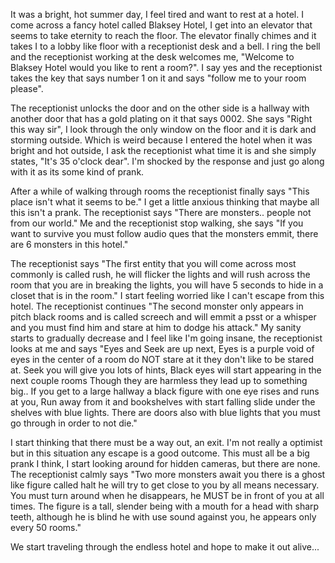 It was a bright, hot summer day, I feel tired and want to rest at a hotel. I come across a fancy hotel called Blaksey Hotel, I get into an elevator that seems to take eternity to reach the floor. The elevator finally chimes and it takes I to a lobby like floor with a receptionist desk and a bell. I ring the bell and the receptionist working at the desk welcomes me, "Welcome to Blaksey Hotel would you like to rent a room?". I say yes and the receptionist takes the key that says number 1 on it and says "follow me to your room please".

The receptionist unlocks the door and on the other side is a hallway with another door that has a gold plating on it that says 0002. She says "Right this way sir", I look through the only window on the floor and it is dark and storming outside. Which is weird because I entered the hotel when it was bright and hot outside, I ask the receptionist what time it is and she simply states, "It's 35 o'clock dear". I'm shocked by the response and just go along with it as its some kind of prank.

After a while of walking through rooms the receptionist finally says "This place isn't what it seems to be." I get a little anxious thinking that maybe all this isn't a prank. The receptionist says "There are monsters.. people not from our world." Me and the receptionist stop walking, she says "If you want to survive you must follow audio ques that the monsters emmit, there are 6 monsters in this hotel."

The receptionist says "The first entity that you will come across most commonly is called rush, he will flicker the lights and will rush across the room that you are in breaking the lights, you will have 5 seconds to hide in a closet that is in the room." I start feeling worried like I can't escape from this hotel. The receptionist continues "The second monster only appears in pitch black rooms and is called screech and will emmit a psst or a whisper and you must find him and stare at him to dodge his attack." My sanity starts to gradually decrease and I feel like I'm going insane, the receptionist looks at me and says "Eyes and Seek are up next, Eyes is a purple void of eyes in the center of a room do NOT stare at it they don't like to be stared at. Seek you will give you lots of hints, Black eyes will start appearing in the next couple rooms Though they are harmless they lead up to something big.. If you get to a large hallway a black figure with one eye rises and runs at you, Run away from it and bookshelves with start falling slide under the shelves with blue lights. There are doors also with blue lights that you must go through in order to not die." 

I start thinking that there must be a way out, an exit. I'm not really a optimist but in this situation any escape is a good outcome. This must all be a big prank I think, I start looking around for hidden cameras, but there are none. The receptionist calmly says "Two more monsters await you there is a ghost like figure called halt he will try to get close to you by all means necessary. You must turn around when he disappears, he MUST be in front of you at all times. The figure is a tall, slender being with a mouth for a head with sharp teeth, although he is blind he with use sound against you, he appears only every 50 rooms." 

We start traveling through the endless hotel and hope to make it out alive...